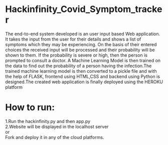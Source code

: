 # Hackinfinity_Covid_Symptom_tracker
The end-to-end system developed is an  user input based Web application. It
takes the input from the user for their details and shows a list of symptoms which
they may be experiencing. On the basis of their entered choices the received
input will be processed and their probability will be shown to them. If the
probability is severe or high, then the person is prompted to consult a doctor. A Machine Learning
Model is then trained on the data to find out the probability of a person having the
infection.The trained machine learning model is then converted to a pickle file
and with the help of FLASK, frontend using HTML,CSS and backend using
Python is designed.The created web application is finally deployed using the
HEROKU platform


# How to run:
1.Run the hackinfinity.py and then app.py<br>
2.Website will be displayed in the localhost server<br>
 or <br>
 Fork and deploy it in any of the cloud platforms.
